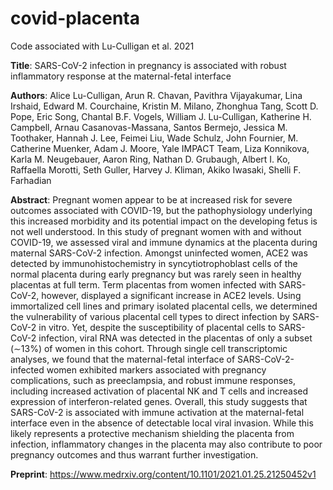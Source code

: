 # covid-placenta
Code associated with Lu-Culligan et al. 2021

**Title**: SARS-CoV-2 infection in pregnancy is associated with robust inflammatory response at the maternal-fetal interface

**Authors**: Alice Lu-Culligan, Arun R. Chavan, Pavithra Vijayakumar, Lina Irshaid, Edward M. Courchaine, Kristin M. Milano, Zhonghua Tang, Scott D. Pope, Eric Song, Chantal B.F. Vogels, William J. Lu-Culligan, Katherine H. Campbell, Arnau Casanovas-Massana, Santos Bermejo, Jessica M. Toothaker, Hannah J. Lee, Feimei Liu, Wade Schulz, John Fournier, M. Catherine Muenker, Adam J. Moore, Yale IMPACT Team, Liza Konnikova, Karla M. Neugebauer, Aaron Ring, Nathan D. Grubaugh, Albert I. Ko, Raffaella Morotti, Seth Guller, Harvey J. Kliman, Akiko Iwasaki, Shelli F. Farhadian

**Abstract**: Pregnant women appear to be at increased risk for severe outcomes associated with COVID-19, but the pathophysiology underlying this increased morbidity and its potential impact on the developing fetus is not well understood. In this study of pregnant women with and without COVID-19, we assessed viral and immune dynamics at the placenta during maternal SARS-CoV-2 infection. Amongst uninfected women, ACE2 was detected by immunohistochemistry in syncytiotrophoblast cells of the normal placenta during early pregnancy but was rarely seen in healthy placentas at full term. Term placentas from women infected with SARS-CoV-2, however, displayed a significant increase in ACE2 levels. Using immortalized cell lines and primary isolated placental cells, we determined the vulnerability of various placental cell types to direct infection by SARS-CoV-2 in vitro. Yet, despite the susceptibility of placental cells to SARS-CoV-2 infection, viral RNA was detected in the placentas of only a subset (∼13%) of women in this cohort. Through single cell transcriptomic analyses, we found that the maternal-fetal interface of SARS-CoV-2-infected women exhibited markers associated with pregnancy complications, such as preeclampsia, and robust immune responses, including increased activation of placental NK and T cells and increased expression of interferon-related genes. Overall, this study suggests that SARS-CoV-2 is associated with immune activation at the maternal-fetal interface even in the absence of detectable local viral invasion. While this likely represents a protective mechanism shielding the placenta from infection, inflammatory changes in the placenta may also contribute to poor pregnancy outcomes and thus warrant further investigation.

**Preprint**: https://www.medrxiv.org/content/10.1101/2021.01.25.21250452v1

